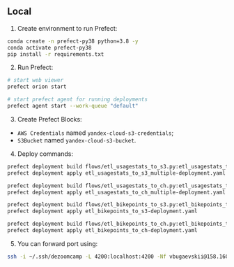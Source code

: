 ## Local

1. Create environment to run Prefect:

```bash
conda create -n prefect-py38 python=3.8 -y
conda activate prefect-py38
pip install -r requirements.txt
```

2. Run Prefect:

```bash
# start web viewer
prefect orion start

# start prefect agent for running deployments
prefect agent start --work-queue "default"
```

3. Create Prefect Blocks:

- `AWS Credentials` named `yandex-cloud-s3-credentials`;
- `S3Bucket` named `yandex-cloud-s3-bucket`.

4. Deploy commands:

```bash
prefect deployment build flows/etl_usagestats_to_s3.py:etl_usagestats_to_s3_multiple -n etl_usagestats_to_s3_multiple --cron '0 6 * * *' --param latest=1
prefect deployment apply etl_usagestats_to_s3_multiple-deployment.yaml

prefect deployment build flows/etl_usagestats_to_ch.py:etl_usagestats_to_ch_multiple -n etl_usagestats_to_ch_multiple --cron '10 6 * * *' --param latest=1
prefect deployment apply etl_usagestats_to_ch_multiple-deployment.yaml

prefect deployment build flows/etl_bikepoints_to_s3.py:etl_bikepoints_to_s3  -n etl_bikepoints_to_s3 --cron '0 6 * * *'
prefect deployment apply etl_bikepoints_to_s3-deployment.yaml

prefect deployment build flows/etl_bikepoints_to_ch.py:etl_bikepoints_to_ch  -n etl_bikepoints_to_ch --cron '5 6 * * *'
prefect deployment apply etl_bikepoints_to_ch-deployment.yaml
```

5. You can forward port using:
```bash
ssh -i ~/.ssh/dezoomcamp -L 4200:localhost:4200 -Nf vbugaevskii@158.160.45.104
```